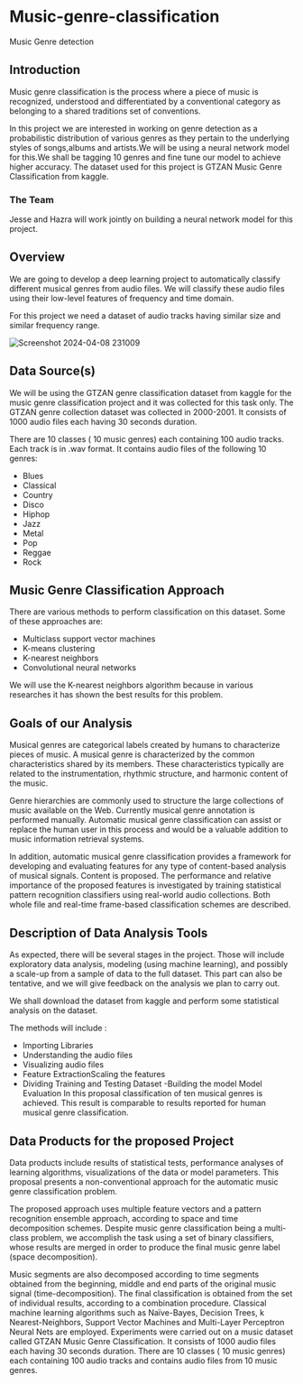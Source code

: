 # Music-genre-classification
Music Genre detection
## Introduction
Music genre classification is the process  where a piece of music is recognized, understood and differentiated by a conventional category as belonging to a shared traditions set of conventions.

In this project we are interested in working on genre detection as a probabilistic distribution of various genres as they pertain to the underlying styles of songs,albums and artists.We will be using a neural network model for this.We shall be tagging 10 genres and fine tune our model to achieve higher accuracy.
The dataset used for this project is GTZAN Music Genre Classification from kaggle. 
### The Team
Jesse and Hazra will work jointly on building a neural network model for this project. 
## Overview
We are going to develop a deep learning project to automatically classify different musical genres from audio files. We will classify these audio files using their low-level features of frequency and time domain.
   
 
For this project we need a dataset of audio tracks having similar size and similar frequency range. 

![Screenshot 2024-04-08 231009](https://github.com/JessMog/Music-genre-classification/assets/40331541/9ae94d0f-cdd2-4368-8480-c557c23c77e0)
## Data Source(s)
We will be using the GTZAN genre classification dataset from kaggle for the music genre classification project and it was collected for this task only.
The GTZAN genre collection dataset was collected in 2000-2001. It consists of 1000 audio files each having 30 seconds duration. 

There are 10 classes ( 10 music genres) each containing 100 audio tracks. Each track is in .wav format. It contains audio files of the following 10 genres:
- Blues
- Classical
- Country
- Disco
- Hiphop
- Jazz
- Metal
- Pop
- Reggae
- Rock
## Music Genre Classification Approach
There are various methods to perform classification on this dataset. Some of these approaches are:
- Multiclass support vector machines
- K-means clustering
- K-nearest neighbors
- Convolutional neural networks

We will use the K-nearest neighbors algorithm because in various researches it has shown the best results for this problem.

## Goals of our Analysis
Musical genres are categorical labels created by humans to characterize pieces of music. A musical genre is characterized by the common characteristics shared by its members. These characteristics typically are related to the instrumentation, rhythmic structure, and harmonic content of the music.

Genre hierarchies are commonly used to structure the large collections of music available on the Web. Currently musical genre annotation is performed manually. Automatic musical genre classification can assist or replace the human user in this process and would be a valuable addition to music information retrieval systems. 

In addition, automatic musical genre classification provides a framework for developing and evaluating features for any type of content-based analysis of musical signals. Content is proposed. The performance and relative importance of the proposed features is investigated by training statistical pattern recognition classifiers using real-world audio collections. Both whole file and real-time frame-based classification schemes are described.


## Description of Data Analysis Tools 
As expected, there will be several stages in the project. Those will include exploratory data analysis, modeling (using machine learning), and possibly a scale-up from a sample of data to the full dataset. This part can also be tentative, and we will give feedback on the analysis we plan to carry out.

We shall download the dataset from kaggle and perform some statistical analysis on the dataset.

The methods will include :
- Importing  Libraries
- Understanding the audio files
- Visualizing audio files
- Feature ExtractionScaling the features
- Dividing Training and Testing Dataset
-Building the model
Model Evaluation In this proposal classification of ten musical genres is achieved. This result is comparable to results reported for human musical genre classification.


## Data Products for the proposed Project 
Data products include results of statistical tests, performance analyses of learning algorithms, visualizations of the data or model parameters.
This proposal presents a non-conventional approach for the automatic music genre classification problem.

The proposed approach uses multiple feature vectors and a pattern recognition ensemble approach, according to space and time decomposition schemes.
Despite  music genre classification being a multi-class problem, we accomplish the task using a set of binary classifiers, whose results are merged in order to produce the final music genre label (space decomposition). 

 
Music segments are also decomposed according to time segments obtained from the beginning, middle and end parts of the original music signal (time-decomposition).
 The final classification is obtained from the set of individual results, according to a combination procedure. Classical machine learning algorithms such as Naïve-Bayes, Decision Trees, k Nearest-Neighbors, Support Vector Machines and Multi-Layer Perceptron Neural Nets are employed. 
Experiments were carried out on a music dataset called GTZAN Music Genre Classification. It consists of 1000 audio files each having 30 seconds duration. There are 10 classes ( 10 music genres) each containing 100 audio tracks and  contains audio files from 10 music genres.
